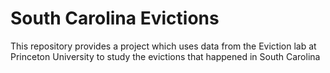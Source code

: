 # South Carolina Evictions

This repository provides a project which uses data from the Eviction lab at Princeton University to study the evictions that happened in South Carolina
